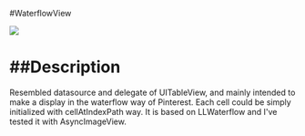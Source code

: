 #WaterflowView 

<img src="https://github.com/aceisScope/WaterflowView/raw/master/screenshot.png"/>  

##Description
===
Resembled datasource and delegate of UITableView, and mainly intended to make a display in the waterflow way of Pinterest. 
Each cell could be simply initialized with cellAtIndexPath way.
It is based on LLWaterflow and  I've tested it with AsyncImageView.

